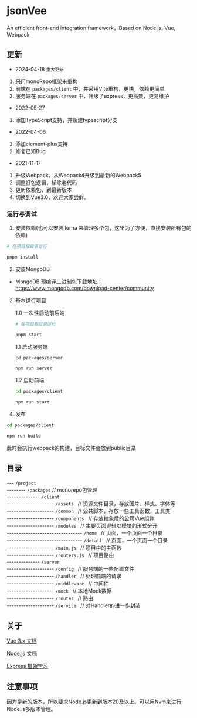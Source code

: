 # jsonVee
An efficient front-end integration framework，Based on Node.js, Vue, Webpack.

## 更新 

- 2024-04-18 `重大更新`

1. 采用monoRepo框架来重构
2. 前端在 `packages/client` 中，并采用Vite重构，更快，依赖更简单
3. 服务端在 `packages/server` 中，升级了express，更高效，更易维护

- 2022-05-27

1. 添加TypeScript支持，并新建typescript分支

- 2022-04-06

1. 添加element-plus支持
2. 修复已知Bug

- 2021-11-17

1. 升级Webpack，从Webpack4升级到最新的Webpack5
2. 调整打包逻辑，移除老代码
3. 更新依赖包，到最新版本
4. 切换到Vue3.0，欢迎大家尝鲜。
### 运行与调试

1. 安装依赖(也可以安装 lerna 来管理多个包，这里为了方便，直接安装所有包的依赖)

```bash
# 在项目根目录运行

pnpm install
```
2. 安装MongoDB

- MongoDB 预编译二进制包下载地址：https://www.mongodb.com/download-center/community

3. 基本运行项目 

    1.0 一次性启动前后端
    ```bash
    # 在项目根目录运行

    pnpm start

    ```

    1.1 启动服务端
    ```bash
    cd packages/server

    npm run server
    ```
    1.2 启动前端
    ```bash
    cd packages/client

    npm run start
    ```
4. 发布
```bash
cd packages/client

npm run build
```
此时会执行webpack的构建，目标文件会放到public目录

## 目录

--- `/project`   
-------- `/packages`   // monorepo包管理  
-------------- `/client `       
-------------------- `/assets `   // 资源文件目录，存放图片、样式、字体等   
-------------------- `/common `   // 公共脚本，存放一些工具函数，工具类   
-------------------- `/components `   // 存放抽象后的公司Vue组件   
-------------------- `/modules `   // 主要页面逻辑以模块的形式分开   
-------------------------------- `/home `   // 页面，一个页面一个目录   
-------------------------------- `/detail `   // 页面，一个页面一个目录  
-------------------- `/main.js `   // 项目中的主函数   
-------------------- `/routers.js `   // 项目路由    
-------------- `/server `       
-------------------- `/config `   // 服务端的一些配置文件   
-------------------- `/handler `   // 处理前端的请求   
-------------------- `/middleware `   // 中间件   
-------------------- `/mock `   // 本地Mock数据   
-------------------- `/router `   // 路由  
-------------------- `/service `   // 对Handler的进一步封装    


## 关于

[Vue 3.x 文档](https://v3.cn.vuejs.org/)

[Node.js 文档](http://nodejs.cn/)    

[Express 框架学习](https://github.com/expressjs/express)


## 注意事项

因为是新的版本，所以要求Node.js更新到版本20及以上。可以用Nvm来进行Node.js多版本管理。